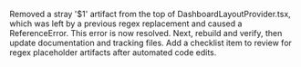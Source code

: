 Removed a stray '$1' artifact from the top of DashboardLayoutProvider.tsx, which was left by a previous regex replacement and caused a ReferenceError. This error is now resolved. Next, rebuild and verify, then update documentation and tracking files. Add a checklist item to review for regex placeholder artifacts after automated code edits.
